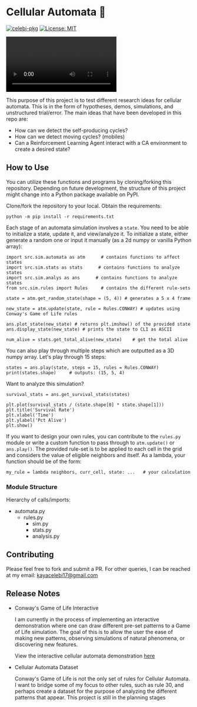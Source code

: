 # Cellular Automata 🔬
[![celebi-pkg](https://circleci.com/gh/kcelebi/cellular-automata.svg?style=svg)](https://circleci.com/gh/kcelebi/cellular-automata)
[![License: MIT](https://img.shields.io/badge/License-MIT-yellow.svg)](https://opensource.org/licenses/MIT)

![](https://user-images.githubusercontent.com/35543500/111094823-74c67200-8512-11eb-912b-8e90c0995334.mp4)

This purpose of this project is to test different research ideas for cellular automata. This is in the form of hypotheses, demos, simulations, and unstructured trial/error. The main ideas that have been developed in this repo are:

- How can we detect the self-producing cycles?
- How can we detect moving cycles? (mobiles)
- Can a Reinforcement Learning Agent interact with a CA environment to create a desired state?



## How to Use

You can utilize these functions and programs by cloning/forking this repository. Depending on future development, the structure of this project might change into a Python package available on PyPI. 

Clone/fork the repository to your local. Obtain the requirements:

    python -m pip install -r requirements.txt

Each stage of an automata simulation involves a `state`. You need to be able to initialize a state, update it, and view/analyze it. To initialize a state, either generate a random one or input it manually (as a 2d numpy or vanilla Python array):

    import src.sim.automata as atm      # contains functions to affect states
    import src.sim.stats as stats      # contains functions to analyze states
    import src.sim.analys as ans      # contains functions to analyze states
    from src.sim.rules import Rules     # contains the different rule-sets
    
    state = atm.get_random_state(shape = (5, 4)) # generates a 5 x 4 frame
    
    new_state = atm.update(state, rule = Rules.CONWAY) # updates using Conway's Game of Life rules

    ans.plot_state(new_state) # returns plt.imshow() of the provided state
    ans.display_state(new_state) # prints the state to CLI as ASCII

    num_alive = stats.get_total_alive(new_state)    # get the total alive

You can also play through multiple steps which are outputted as a 3D numpy array. Let's play through 15 steps:

    states = ans.play(state, steps = 15, rules = Rules.CONWAY)
    print(states.shape)     # outputs: (15, 5, 4)

Want to analyze this simulation?

    survival_stats = ans.get_survival_stats(states)

    plt.plot(survival_stats / (state.shape[0] * state.shape[1]))
    plt.title('Survival Rate')
    plt.xlabel('Time')
    plt.ylabel('Pct Alive')
    plt.show()

If you want to design your own rules, you can contribute to the `rules.py` module or write a custom function to pass through to `atm.update()` or `ans.play()`. The provided rule-set is to be applied to each cell in the grid and considers the value of eligible neighbors and itself. As a lambda, your function should be of the form:

    my_rule = lambda neighbors, curr_cell, state: ...   # your calculation

### Module Structure

Hierarchy of calls/imports:

- automata.py
    - rules.py
        - sim.py
        - stats.py
        - analysis.py
    

## Contributing

Please feel free to fork and submit a PR. For other queries, I can be reached at my email: kayacelebi17@gmail.com

## Release Notes

* Conway's Game of Life Interactive

    I am currently in the process of implementing an interactive demonstration where one can draw different pre-set patterns to a Game of Life simulation. The goal of this is to allow the user the ease of making new patterns, observing simulations of natural phenomena, or discovering new features.

    View the interactive cellular automata demonstration [here](https://kcelebi.github.io/cellular-automata/visualize/inter.html)

* Cellular Automata Dataset

    Conway's Game of Life is not the only set of rules for Cellular Automata. I want to bridge some of my focus to other rules, such as rule 30, and perhaps create a dataset for the purpose of analyzing the different patterns that appear. This project is still in the planning stages
